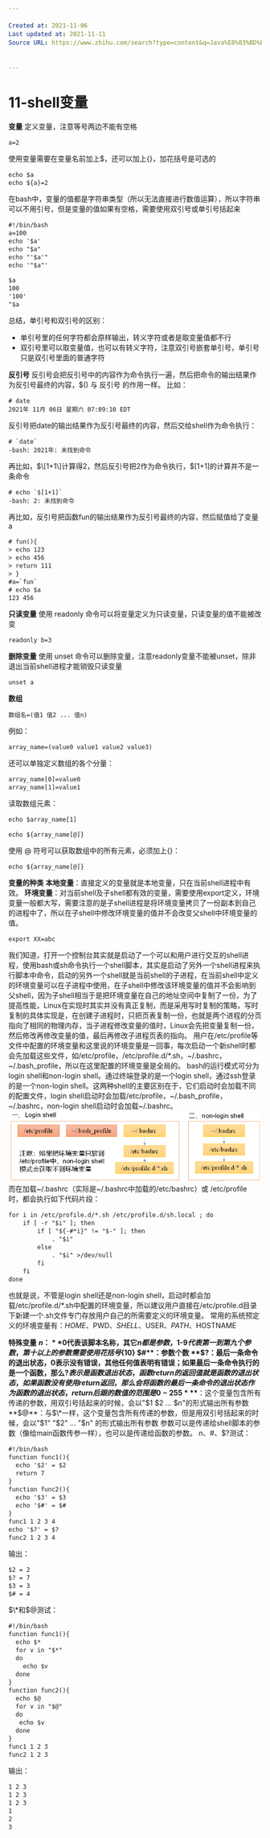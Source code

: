 ```yaml
---

Created at: 2021-11-06
Last updated at: 2021-11-11
Source URL: https://www.zhihu.com/search?type=content&q=Java%E8%83%BD%E5%88%9B%E5%BB%BA%E8%BF%9B%E7%A8%8B%E5%90%97


---
```


# 11-shell变量


**变量**
定义变量，注意等号两边不能有空格
```
a=2
```
使用变量需要在变量名前加上$，还可以加上{}，加花括号是可选的
```
echo $a
echo ${a}=2
```

在bash中，变量的值都是字符串类型（所以无法直接进行数值运算），所以字符串可以不用引号，但是变量的值如果有空格，需要使用双引号或单引号括起来
```
#!/bin/bash
a=100
echo '$a'
echo "$a"
echo "'$a'"
echo '"$a"'
```
```
$a
100
'100'
"$a
```
总结，单引号和双引号的区别：

* 单引号里的任何字符都会原样输出，转义字符或者是取变量值都不行
* 双引号里可以取变量值，也可以有转义字符，注意双引号嵌套单引号，单引号只是双引号里面的普通字符

**反引号**
反引号会把反引号中的内容作为命令执行一遍，然后把命令的输出结果作为反引号最终的内容，$() 与 反引号 的作用一样。
比如：
```
# date
2021年 11月 06日 星期六 07:09:10 EDT
```
反引号把date的输出结果作为反引号最终的内容，然后交给shell作为命令执行：
```
# `date`
-bash: 2021年: 未找到命令
```
再比如，$\[1+1\]计算得2，然后反引号把2作为命令执行，$\[1+1\]的计算并不是一条命令
```
# echo `$[1+1]`
-bash: 2: 未找到命令
```
再比如，反引号把函数fun的输出结果作为反引号最终的内容，然后赋值给了变量a
```
# fun(){
> echo 123
> echo 456
> return 111
> }
#a=`fun`
# echo $a
123 456
```

**只读变量**
使用 readonly 命令可以将变量定义为只读变量，只读变量的值不能被改变
```
readonly b=3
```

**删除变量**
使用 unset 命令可以删除变量，注意readonly变量不能被unset，除非退出当前shell进程才能销毁只读变量
```
unset a
```

**数组**
```
数组名=(值1 值2 ... 值n)
```
例如：
```
array_name=(value0 value1 value2 value3)
```
还可以单独定义数组的各个分量：
```
array_name[0]=value0
array_name[1]=value1
```
读取数组元素：
```
echo $array_name[1]
```
```
echo ${array_name[@]}
```
使用 @ 符号可以获取数组中的所有元素，必须加上{}：
```
echo ${array_name[@]}
```

**变量的种类**
**本地变量**：直接定义的变量就是本地变量，只在当前shell进程中有效。
**环境变量**：对当前shell及子shell都有效的变量，需要使用export定义，环境变量一般都大写，需要注意的是子shell进程是将环境变量拷贝了一份副本到自己的进程中了，所以在子shell中修改环境变量的值并不会改变父shell中环境变量的值。
```
export XX=abc
```
我们知道，打开一个控制台其实就是启动了一个可以和用户进行交互的shell进程，使用bash或sh命令执行一个shell脚本，其实是启动了另外一个shell进程来执行脚本中命令，启动的另外一个shell就是当前shell的子进程，在当前shell中定义的环境变量可以在子进程中使用，在子shell中修改该环境变量的值并不会影响到父shell，因为子shell相当于是把环境变量在自己的地址空间中复制了一份，为了提高性能，Linux在实现时其实并没有真正复制，而是采用写时复制的策略，写时复制的具体实现是，在创建子进程时，只把页表复制一份，也就是两个进程的分页指向了相同的物理内存，当子进程修改变量的值时，Linux会先把变量复制一份，然后修改再修改变量的值，最后再修改子进程页表的指向。
用户在/etc/profile等文件中配置的环境变量和这里说的环境变量是一回事，每次启动一个新shell时都会先加载这些文件，如/etc/profile，/etc/profile.d/\*.sh，~/.bashrc，~/.bash\_profile，所以在这里配置的环境变量是全局的。
bash的运行模式可分为login shell和non-login shell。通过终端登录的是一个login shell，通过ssh登录的是一个non-login shell。这两种shell的主要区别在于，它们启动时会加载不同的配置文件，login shell启动时会加载/etc/profile，~/.bash\_profile，~/.bashrc，non-login shell启动时会加载~/.bashrc。![unknown_filename.png](./_resources/11-shell变量.resources/unknown_filename.png)
而在加载~/.bashrc（实际是~/.bashrc中加载的/etc/bashrc）或 /etc/profile 时，都会执行如下代码片段：
```
for i in /etc/profile.d/*.sh /etc/profile.d/sh.local ; do
    if [ -r "$i" ]; then
        if [ "${-#*i}" != "$-" ]; then
            . "$i"
        else
            . "$i" >/dev/null
        fi
    fi
done
```
也就是说，不管是login shell还是non-login shell，启动时都会加载/etc/profile.d/\*.sh中配置的环境变量，所以建议用户直接在/etc/profile.d目录下新建一个.sh文件专门存放用户自己的所需要定义的环境变量。
常用的系统预定义的环境变量有：$HOME、$PWD、$SHELL、$USER、$PATH、$HOSTNAME

**特殊变量**
**$n：**$0代表该脚本名称，其它$n都是参数，$1-$9代表第一到第九个参数，第十以上的参数需要使用花括号${10}
**$#**：参数个数
**$?**：最后一条命令的退出状态，0表示没有错误，其他任何值表明有错误；如果最后一条命令执行的是一个函数，那么$?表示是函数退出状态，函数return的返回值就是函数的退出状态，如果函数没有使用return返回，那么会将函数的最后一条命令的退出状态作为函数的退出状态，return后跟的数值的范围是0-255
**$\***：这个变量包含所有传递的参数，用双引号括起来的时候，会以"$1 $2 … $n"的形式输出所有参数
**$@**：与$\*一样，这个变量包含所有传递的参数，但是用双引号括起来的时候，会以"$1" "$2" … "$n" 的形式输出所有参数
参数可以是传递给shell脚本的参数（像给main函数传参一样），也可以是传递给函数的参数。
$n、$#、$?测试：
```
#!/bin/bash
function func1(){
  echo '$2' = $2
  return 7
}
function func2(){
  echo '$3' = $3
  echo '$#' = $#
}
func1 1 2 3 4
echo '$?' = $?
func2 1 2 3 4
```
输出：
```
$2 = 2
$? = 7
$3 = 3
$# = 4
```
$\*和$@测试：
```
#!/bin/bash
function func1(){
  echo $*
  for v in "$*"
  do
    echo $v
  done
}
function func2(){
  echo $@
  for v in "$@"
  do
   echo $v
  done
}
func1 1 2 3
func2 1 2 3
```
输出：
```
1 2 3
1 2 3
1 2 3
1
2
3
```

